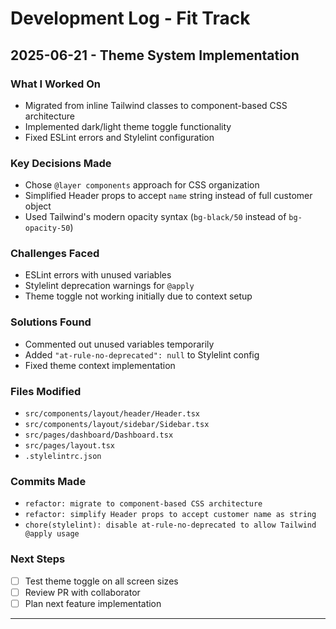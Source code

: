 # Development Log - Fit Track

## 2025-06-21 - Theme System Implementation

### What I Worked On


- Migrated from inline Tailwind classes to component-based CSS architecture
- Implemented dark/light theme toggle functionality
- Fixed ESLint errors and Stylelint configuration


### Key Decisions Made


- Chose `@layer components` approach for CSS organization
- Simplified Header props to accept `name` string instead of full customer object
- Used Tailwind's modern opacity syntax (`bg-black/50` instead of `bg-opacity-50`)


### Challenges Faced


- ESLint errors with unused variables
- Stylelint deprecation warnings for `@apply`
- Theme toggle not working initially due to context setup


### Solutions Found


- Commented out unused variables temporarily
- Added `"at-rule-no-deprecated": null` to Stylelint config
- Fixed theme context implementation


### Files Modified


- `src/components/layout/header/Header.tsx`
- `src/components/layout/sidebar/Sidebar.tsx`
- `src/pages/dashboard/Dashboard.tsx`
- `src/pages/layout.tsx`
- `.stylelintrc.json`


### Commits Made


- `refactor: migrate to component-based CSS architecture`
- `refactor: simplify Header props to accept customer name as string`
- `chore(stylelint): disable at-rule-no-deprecated to allow Tailwind @apply usage`


### Next Steps


- [ ] Test theme toggle on all screen sizes
- [ ] Review PR with collaborator
- [ ] Plan next feature implementation

---